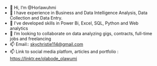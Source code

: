 - 👋 Hi, I’m @Horlawuhmi
- 👀 I have experience in Business and Data Intelligence Analysis, Data Collection and Data Entry.
- 🌱 I've developed skills  in Power Bi, Excel, SQL, Python and Web analytics 
- 💞️ I’m looking to collaborate on data analyzing gigs, contracts, full-time jobs and freelancing
- 📫 Email:: skychristie114@gmail.com
- 📫 Link to social media platfom, articles and portfolio : https://linktr.ee/olabode_olawumi

<!---
Horlawuhmi/Horlawuhmi is a ✨ special ✨ repository because its `README.md` (this file) appears on your GitHub profile.
You can click the Preview link to take a look at your changes.
--->
